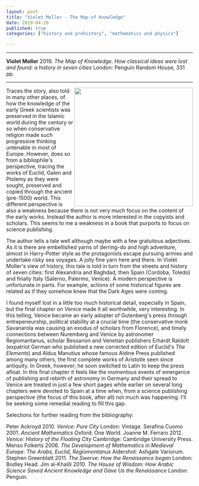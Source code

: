 ```yaml
---
layout: post
title: "Violet Moller - The Map of Knowledge"
date: 2019-04-20
published: true
categories: ["history and prehistory", "mathematics and physics"]

---
```



***
<b>Violet Moller</b> 2019. _The Map of Knowledge. How classical ideas were lost and found: a history in seven cities_ London: Penguin Random House, 331  pp.

***
<img align="right" width="320" src="https://images.penguinrandomhouse.com/cover/9780385541763" alt="">   

Traces the story, also told in many other places, of how the knowledge of the early Greek scientists was preserved in the Islamic world during the century or so when conservative religion made such progressive thinking untenable in most of Europe.  However, does so from a bibliophile's perspective, tracing the works  of Euclid, Galen and Ptolemy as they were sought, preserved and copied through the ancient (pre-1500) world.  This different perspective is also a weakness because there is not very much focus on the content of the early works.  Instead the author is  more interested in the copyists and scholars.  This seems to me a weakness in a book that purports to focus on science publishing.

The author tells a tale well although maybe with a few gratuitous adjectives.  As it is there are embellished yarns of derring-do and high adventure, almost in Harry-Potter style as the protagonists escape pursuing armies and undertake risky sea voyages.  A jolly fine yarn here and there.  In Violet Moller's view of history, this tale is told in turn from the streets and history of seven cities: first Alexandria and Baghdad, then Spain (Cordoba, Toledo) and finally Italy (Salerno, Palermo, Venice). A modern perspective is unfortunate in parts.  For example, actions of some historical figures are related as if they somehow knew that the Dark Ages were coming.

I found myself lost in a little too much historical detail, especially in Spain, but the final chapter on Venice made it all worthwhile, very interesting.  In this telling, Venice became an early adopter of Gutenberg's press through entrepeneurship, political stability at a crucial time (the conservative monk Savanarola was causing an exodus of scholars from Florence), and timely connections between Nuremberg and Venice by astronomer Regiomantanus, scholar Bessarion and Venetian publishers Erhardt Ratdolt (expatriot German who published a new corrected edition of Euclid's _The Elements_) and Aldus Manutius whose famous Aldine Press published among many others, the first complete works of Aristotle seen since antiquity.  In Greek, however; he soon switched to Latin to keep the press afloat.  In this final chapter it feels like the momentous events of emergence of publishing and rebirth of astronomy in Germany and their spread to Venice are treated in just a few short pages while earlier on several long chapters were devoted to Spain at a time when, from a science publishing perspective (the focus of this book, after all) not much was happening.  I'll be seeking some remedial reading to fill this gap. 

Selections for further reading from the bibliography: 

 Peter Ackroyd 2010. _Venice: Pure City_  London: Vintage. 
 Serafina Cuomo 2001. _Ancient Mathematics_ Oxford: One World.
 Joanne M. Ferraro 2012. _Venice: History of the Floating City_ Cambridge: Cambridge University Press.
 Menso Folkerts 2006. _The Development of Mathematics in Medieval Europe: The Arabs, Euclid, Regiomontanus_ Aldershot: Ashgate Variorum.
 Stephen Greenblatt 2011. _The Swerve: How the Renaissance began_ London: Bodley Head.
 Jim al-Khalili 2010. _The House of Wisdom: How Arabic Science Saved Ancient Knowledge and Gave Us the Renaissance_ London: Penguin.
 
 
